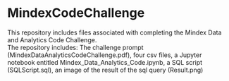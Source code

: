 # MindexCodeChallenge
This repository includes files associated with completing the Mindex Data and Analytics Code Challenge.  
The repository includes: The challenge prompt (MindexDataAnalyticsCodeChallenge.pdf), four csv files, a Jupyter notebook entitled Mindex_Data_Analytics_Code.ipynb, a SQL script (SQLScript.sql), an image of the result of the sql query (Result.png)
